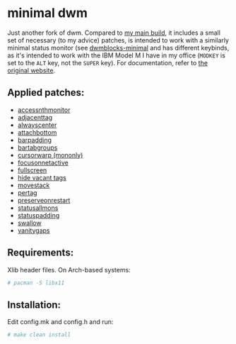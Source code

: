 # minimal dwm

Just another fork of dwm. Compared to [my main build](https://github.com/fedepau/dwm), it includes a small set of necessary (to my advice) patches, is intended to work with a similarly minimal status monitor (see [dwmblocks-minimal](https://github.com/fedepau/dwmblocks-minimal) and has different keybinds, as it's intended to work with the IBM Model M I have in my office (`MODKEY` is set to the `ALT` key, not the `SUPER` key). For documentation, refer to [the original website](https://dwm.suckless.org/).

## Applied patches:
- [accessnthmonitor](https://dwm.suckless.org/patches/accessnthmonitor/)
- [adjacenttag](https://dwm.suckless.org/patches/adjacenttag/)
- [alwayscenter](https://dwm.suckless.org/patches/alwayscenter/)
- [attachbottom](https://dwm.suckless.org/patches/attachbottom/)
- [barpadding](https://dwm.suckless.org/patches/barpadding/)
- [bartabgroups](https://dwm.suckless.org/patches/bartabgroups/)
- [cursorwarp (mononly)](https://dwm.suckless.org/patches/cursorwarp/)
- [focusonnetactive](https://dwm.suckless.org/patches/focusonnetactive/)
- [fullscreen](https://dwm.suckless.org/patches/fullscreen/)
- [hide vacant tags](https://dwm.suckless.org/patches/hide_vacant_tags/)
- [movestack](https://dwm.suckless.org/patches/movestack/)
- [pertag](https://dwm.suckless.org/patches/pertag/)
- [preserveonrestart](https://dwm.suckless.org/patches/preserveonrestart/)
- [statusallmons](https://dwm.suckless.org/patches/statusallmons/)
- [statuspadding](https://dwm.suckless.org/patches/statuspadding/)
- [swallow](https://dwm.suckless.org/patches/swallow/)
- [vanitygaps](https://dwm.suckless.org/patches/vanitygaps/)

## Requirements:
Xlib header files. On Arch-based systems:

```bash
# pacman -S libx11
```

## Installation:
Edit config.mk and config.h and run:

```bash
# make clean install
```
